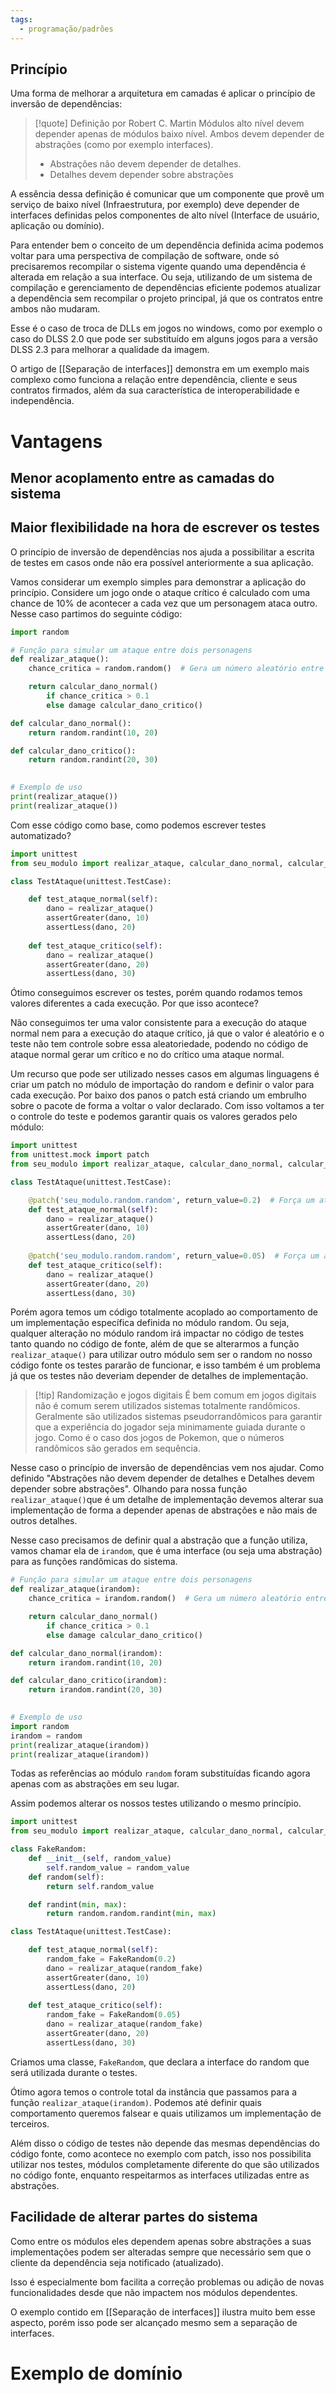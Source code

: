 ```yaml
---
tags:
  - programação/padrões
---
```

## Princípio

Uma forma de melhorar a arquitetura em camadas é aplicar o princípio de inversão de dependências:

> [!quote] Definição por Robert C. Martin
> Módulos alto nível devem depender apenas de módulos baixo nível. Ambos devem depender de abstrações (como por exemplo interfaces).
> 
> - Abstrações não devem depender de detalhes.
> - Detalhes devem depender sobre abstrações

A essência dessa definição é comunicar que um componente que provê um serviço de baixo nível (Infraestrutura, por exemplo) deve depender de interfaces definidas pelos componentes de alto nível (Interface de usuário, aplicação ou domínio).

Para entender bem o conceito de um dependência definida acima podemos voltar para uma perspectiva de compilação de software, onde só precisaremos recompilar o sistema vigente quando uma dependência é alterada em relação a sua interface. Ou seja, utilizando de um sistema de compilação e gerenciamento de dependências eficiente podemos atualizar a dependência sem recompilar o projeto principal, já que os contratos entre ambos não mudaram.

Esse é o caso de troca de DLLs em jogos no windows, como por exemplo o caso do DLSS 2.0 que pode ser substituído em alguns jogos para a versão DLSS 2.3 para melhorar a qualidade da imagem.

O artigo de [[Separação de interfaces]] demonstra em um exemplo mais complexo como funciona a relação entre dependência, cliente e seus contratos firmados, além da sua característica de interoperabilidade e independência.

# Vantagens

## Menor acoplamento entre as camadas do sistema


## Maior flexibilidade na hora de escrever os testes

O princípio de inversão de dependências nos ajuda a possibilitar a escrita de testes em casos onde não era possível anteriormente a sua aplicação.

Vamos considerar um exemplo simples para demonstrar a aplicação do princípio. Considere um jogo onde o ataque crítico é calculado com uma chance de 10% de acontecer a cada vez que um personagem ataca outro. Nesse caso partimos do seguinte código:

```python
import random

# Função para simular um ataque entre dois personagens
def realizar_ataque():
    chance_critica = random.random()  # Gera um número aleatório entre 0 e 1

	return calcular_dano_normal() 
		if chance_critica > 0.1 
		else damage calcular_dano_critico()

def calcular_dano_normal():
    return random.randint(10, 20)

def calcular_dano_critico():
    return random.randint(20, 30)
    

# Exemplo de uso
print(realizar_ataque())
print(realizar_ataque())
```

Com esse código como base, como podemos escrever testes automatizado?

```python
import unittest
from seu_modulo import realizar_ataque, calcular_dano_normal, calcular_dano_critico

class TestAtaque(unittest.TestCase):

    def test_ataque_normal(self):
	    dano = realizar_ataque()
	    assertGreater(dano, 10)
		assertLess(dano, 20)
		
    def test_ataque_critico(self):
	    dano = realizar_ataque()
        assertGreater(dano, 20)
        assertLess(dano, 30)

```

Ótimo conseguimos escrever os testes, porém quando rodamos temos valores diferentes a cada execução. Por que isso acontece?

Não conseguimos ter uma valor consistente para a execução do ataque normal nem para a execução do ataque crítico, já que o valor é aleatório e o teste não tem controle sobre essa aleatoriedade, podendo no código de ataque normal gerar um crítico e no do crítico uma ataque normal.

Um recurso que pode ser utilizado nesses casos em algumas linguagens é criar um patch no módulo de importação do random e definir o valor para cada execução. Por baixo dos panos o patch está criando um embrulho sobre o pacote de forma a voltar o valor declarado. Com isso voltamos a ter o controle do teste e podemos garantir quais os valores gerados pelo módulo:

```python
import unittest
from unittest.mock import patch
from seu_modulo import realizar_ataque, calcular_dano_normal, calcular_dano_critico

class TestAtaque(unittest.TestCase):

    @patch('seu_modulo.random.random', return_value=0.2)  # Força um ataque normal
    def test_ataque_normal(self):
	    dano = realizar_ataque()
	    assertGreater(dano, 10)
		assertLess(dano, 20)
	
	@patch('seu_modulo.random.random', return_value=0.05)  # Força um ataque crítico
    def test_ataque_critico(self):
	    dano = realizar_ataque()
        assertGreater(dano, 20)
        assertLess(dano, 30)

```

Porém agora temos um código totalmente acoplado ao comportamento de um implementação específica definida no módulo random. Ou seja, qualquer alteração no módulo random irá impactar no código de testes tanto quando no código de fonte, além de que se alterarmos a função `realizar_ataque()` para utilizar outro módulo sem ser o random no nosso código fonte os testes pararão de funcionar, e isso também é um problema já que os testes não deveriam depender de detalhes de implementação.

> [!tip] Randomização e jogos digitais
> É bem comum em jogos digitais não é comum serem utilizados sistemas totalmente randômicos. Geralmente são utilizados sistemas pseudorrandômicos para garantir que a experiência do jogador seja minimamente guiada durante o jogo. Como é o caso dos jogos de Pokemon, que o números randômicos são gerados em sequência.

Nesse caso o princípio de inversão de dependências vem nos ajudar. Como definido "Abstrações não devem depender de detalhes e Detalhes devem depender sobre abstrações". Olhando para nossa função `realizar_ataque()`que é um detalhe de implementação devemos alterar sua implementação de forma a depender apenas de abstrações e não mais de outros detalhes. 

Nesse caso precisamos de definir qual a abstração que a função utiliza, vamos chamar ela de `irandom`, que é uma interface (ou seja uma abstração) para as funções randômicas do sistema.

```python
# Função para simular um ataque entre dois personagens
def realizar_ataque(irandom):
    chance_critica = irandom.random()  # Gera um número aleatório entre 0 e 1

	return calcular_dano_normal() 
		if chance_critica > 0.1 
		else damage calcular_dano_critico()

def calcular_dano_normal(irandom):
    return irandom.randint(10, 20)

def calcular_dano_critico(irandom):
    return irandom.randint(20, 30)
    

# Exemplo de uso
import random
irandom = random
print(realizar_ataque(irandom))
print(realizar_ataque(irandom))
```

Todas as referências ao módulo `random` foram substituídas ficando agora apenas com as abstrações em seu lugar.

Assim podemos alterar os nossos testes utilizando o mesmo princípio.

```python
import unittest
from seu_modulo import realizar_ataque, calcular_dano_normal, calcular_dano_critico

class FakeRandom:
	def __init__(self, random_value)
		self.random_value = random_value
	def random(self):
		return self.random_value

	def randint(min, max):
		return random.random.randint(min, max)

class TestAtaque(unittest.TestCase):

    def test_ataque_normal(self):
	    random_fake = FakeRandom(0.2)
	    dano = realizar_ataque(random_fake)
	    assertGreater(dano, 10)
		assertLess(dano, 20)
		
    def test_ataque_critico(self):
	    random_fake = FakeRandom(0.05)
		dano = realizar_ataque(random_fake)
        assertGreater(dano, 20)
        assertLess(dano, 30)

```

Criamos uma classe, `FakeRandom`, que declara a interface do random que será utilizada durante o testes.

Ótimo agora temos o controle total da instância que passamos para a função `realizar_ataque(irandom)`. Podemos até definir quais comportamento queremos falsear e quais utilizamos um implementação de terceiros. 

Além disso o código de testes não depende das mesmas dependências do código fonte, como acontece no exemplo com patch, isso nos possibilita utilizar nos testes, módulos completamente diferente do que são utilizados no código fonte, enquanto respeitarmos as interfaces utilizadas entre as abstrações.

## Facilidade de alterar partes do sistema
Como entre os módulos eles dependem apenas sobre abstrações a suas implementações podem ser alteradas sempre que necessário sem que o cliente da dependência seja notificado (atualizado).

Isso é especialmente  bom facilita a correção problemas ou adição de novas funcionalidades desde que não impactem nos módulos dependentes.

O exemplo contido em [[Separação de interfaces]] ilustra muito bem esse aspecto, porém isso pode ser alcançado mesmo sem a separação de interfaces.


# Exemplo de domínio
